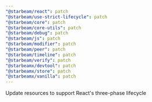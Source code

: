 ```yaml
---
"@starbeam/react": patch
"@starbeam/use-strict-lifecycle": patch
"@starbeam/core": patch
"@starbeam/core-utils": patch
"@starbeam/debug": patch
"@starbeam/js": patch
"@starbeam/modifier": patch
"@starbeam/peer": patch
"@starbeam/timeline": patch
"@starbeam/verify": patch
"@starbeamx/devtool": patch
"@starbeamx/store": patch
"@starbeamx/vanilla": patch
---
```


Update resources to support React's three-phase lifecycle
